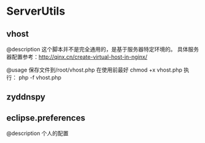# ServerUtils

## vhost

@description
这个脚本并不是完全通用的，是基于服务器特定环境的。
具体服务器配置参考：http://qinx.cn/create-virtual-host-in-nginx/

@usage
保存文件到/root/vhost.php
在使用前最好 chmod +x vhost.php
执行： php -f vhost.php

## zyddnspy

## eclipse.preferences

@description
个人的配置
